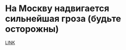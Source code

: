 # На Москву надвигается сильнейшая гроза (будьте осторожны)



[LINK](https://varlamov.ru/2446359.html)